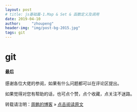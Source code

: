 ```yaml
---
layout: post
# title: js基础篇-1.Map & Set & 函数定义及调用
date: 2019-04-10 
author:     "zhoupeng"
header-img: "img/post-bg-2015.jpg"
tags: git
---
```


# git

#### 最后

感谢各位大佬的参阅，如果有什么问题都可以在评论区提出。

如果觉得对您有帮助的话，也可点个赞，点个收藏，点关注不迷路。

转载请注明：[周鹏的博客](https://ttypzhoupeng.github.io/my-blog) » [点击阅读原文](https://ttypzhoupeng.github.io/my-blog/2019/04/10/git_learn/)
